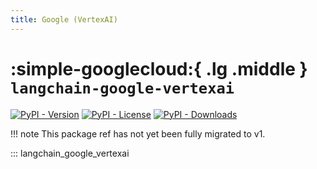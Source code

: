 ```yaml
---
title: Google (VertexAI)
---
```


# :simple-googlecloud:{ .lg .middle } `langchain-google-vertexai`

[![PyPI - Version](https://img.shields.io/pypi/v/langchain-google-vertexai?label=%20)](https://pypi.org/project/langchain-google-vertexai/#history)
[![PyPI - License](https://img.shields.io/pypi/l/langchain-google-vertexai)](https://opensource.org/licenses/MIT)
[![PyPI - Downloads](https://img.shields.io/pepy/dt/langchain-google-vertexai)](https://pypistats.org/packages/langchain-google-vertexai)

!!! note
    This package ref has not yet been fully migrated to v1.

::: langchain_google_vertexai
